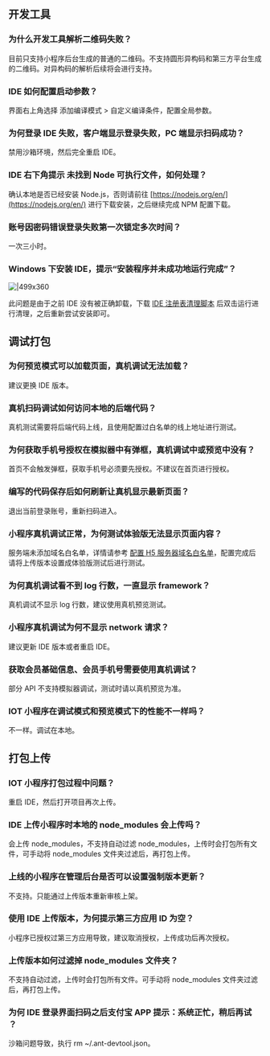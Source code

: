 ## 开发工具
### 为什么开发工具解析二维码失败？
目前只支持小程序后台生成的普通的二维码。不支持圆形异构码和第三方平台生成的二维码。对异构码的解析后续将会进行支持。

### IDE 如何配置启动参数？
界面右上角选择 添加编译模式 > 自定义编译条件，配置全局参数。

### 为何登录 IDE 失败，客户端显示登录失败，PC 端显示扫码成功？
禁用沙箱环境，然后完全重启 IDE。

### IDE 右下角提示 **未找到 Node 可执行文件**，如何处理？
确认本地是否已经安装 Node.js，否则请前往 [https://nodejs.org/en/](https://nodejs.org/en/) 进行下载安装，之后继续完成 NPM 配置下载。

### 账号因密码错误登录失败第一次锁定多次时间？
一次三小时。

### Windows 下安装 IDE，提示“安装程序并未成功地运行完成”？
![|499x360](https://cdn.nlark.com/yuque/0/2021/png/201640/1624956701378-e9c647bd-a139-4eee-81d3-b8f331dea6dd.png)

此问题是由于之前 IDE 没有被正确卸载，下载 [IDE 注册表清理脚本](https://gw.alipayobjects.com/os/volans-demo/d73f4ce3-149c-4b5b-a698-7d1a88e10552/cleanRegForAlipayIDE.reg) 后双击运行进行清理，之后重新尝试安装即可。

## 调试打包

### 为何预览模式可以加载页面，真机调试无法加载？
建议更换 IDE 版本。

### 真机扫码调试如何访问本地的后端代码？
真机测试需要将后端代码上线，且使用配置过白名单的线上地址进行测试。

### 为何获取手机号授权在模拟器中有弹框，真机调试中或预览中没有？
首页不会触发弹框，获取手机号必须要先授权。不建议在首页进行授权。

### 编写的代码保存后如何刷新让真机显示最新页面？
退出当前登录账号，重新扫码进入。

### 小程序真机调试正常，为何测试体验版无法显示页面内容？
服务端未添加域名白名单，详情请参考  [配置 H5 服务器域名白名单](https://opendocs.alipay.com/mini/component/idfvg6)，配置完成后请将上传版本设置成体验版测试后进行测试。

### 为何真机调试看不到 log 行数，一直显示 framework？
真机调试不显示 log 行数，建议使用真机预览测试。

### 小程序真机调试为何不显示 network 请求？
建议更新 IDE 版本或者重启 IDE。

### 获取会员基础信息、会员手机号需要使用真机调试？
部分 API 不支持模拟器调试，测试时请以真机预览为准。

### IOT 小程序在调试模式和预览模式下的性能不一样吗？
不一样。调试在本地。

## 打包上传

### IOT 小程序打包过程中问题？
重启 IDE，然后打开项目再次上传。

### IDE 上传小程序时本地的 node_modules 会上传吗？ 
会上传 node_modules，不支持自动过滤 node_modules，上传时会打包所有文件，可手动将 node_modules 文件夹过滤后，再打包上传。

### 上线的小程序在管理后台是否可以设置强制版本更新？
不支持。只能通过上传版本重新审核上架。

### 使用 IDE 上传版本，为何提示第三方应用 ID 为空？
小程序已授权过第三方应用导致，建议取消授权，上传成功后再次授权。

### 上传版本如何过滤掉 node_modules 文件夹？
不支持自动过滤，上传时会打包所有文件。可手动将 node_modules 文件夹过滤后，再打包上传。

### 为何 IDE 登录界面扫码之后支付宝 APP 提示：系统正忙，稍后再试 ？
沙箱问题导致，执行 rm ~/.ant-devtool.json。
